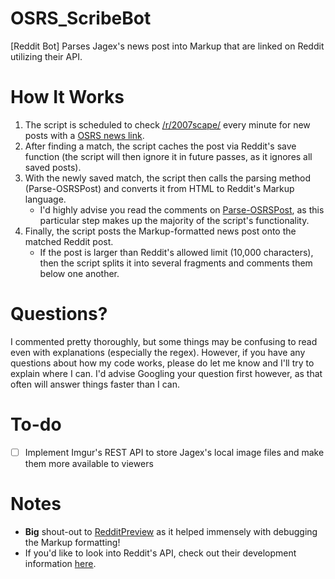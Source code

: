 # OSRS_ScribeBot
[Reddit Bot] Parses Jagex's news post into Markup that are linked on Reddit utilizing their API.

# How It Works
1. The script is scheduled to check [/r/2007scape/](https://www.reddit.com/r/2007scape/new) every minute for new posts with a [OSRS news link](http://services.runescape.com/m=news/).
2. After finding a match, the script caches the post via Reddit's save function (the script will then ignore it in future passes, as it ignores all saved posts).
3. With the newly saved match, the script then calls the parsing method (Parse-OSRSPost) and converts it from HTML to Reddit's Markup language.
	- I'd highly advise you read the comments on [Parse-OSRSPost](https://github.com/Floogen/OSRS_ScribeBot/blob/master/OSRS_ScribeBot%20Script/Parse-OSRSPost.ps1), as this particular step makes up the majority of the script's functionality.
4. Finally, the script posts the Markup-formatted news post onto the matched Reddit post.
	- If the post is larger than Reddit's allowed limit (10,000 characters), then the script splits it into several fragments and comments them below one another.

# Questions?
I commented pretty thoroughly, but some things may be confusing to read even with explanations (especially the regex). However, if you have any questions about how my code works, please do let me know and I'll try to explain where I can. I'd advise Googling your question first however, as that often will answer things faster than I can.

# To-do
- [ ] Implement Imgur's REST API to store Jagex's local image files and make them more available to viewers

# Notes
* **Big** shout-out to [RedditPreview](http://redditpreview.com/) as it helped immensely with debugging the Markup formatting!
* If you'd like to look into Reddit's API, check out their development information [here](https://www.reddit.com/dev/api/).
